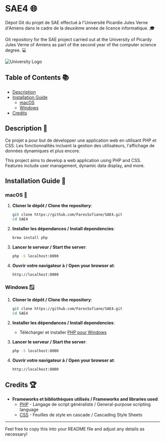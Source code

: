 
# SAE4 🌐

Dépot Git du projet de SAE effectué à l'Université Picardie Jules Verne d'Amiens dans le cadre de la deuxième année de licence informatique. 🎓

Git repository for the SAE project carried out at the University of Picardy Jules Verne of Amiens as part of the second year of the computer science degree. 💻

![University Logo]([https://upload.wikimedia.org/wikipedia/fr/3/37/Universit%C3%A9_de_Picardie_%28logo%29.svg])

## Table of Contents 📚
- [Description](#description)
- [Installation Guide](#installation-guide)
  - [macOS](#macos)
  - [Windows](#windows)
- [Credits](#credits)

## Description 📝
Ce projet a pour but de développer une application web en utilisant PHP et CSS. Les fonctionnalités incluent la gestion des utilisateurs, l'affichage de données dynamiques et plus encore.

This project aims to develop a web application using PHP and CSS. Features include user management, dynamic data display, and more.

## Installation Guide 🚀

### macOS 🍏

1. **Cloner le dépôt / Clone the repository**:
   ```sh
   git clone https://github.com/FaresSofiane/SAE4.git
   cd SAE4
   ```

2. **Installer les dépendances / Install dependencies**:
   ```sh
   brew install php
   ```

3. **Lancer le serveur / Start the server**:
   ```sh
   php -S localhost:8000
   ```

4. **Ouvrir votre navigateur à / Open your browser at**:
   ```
   http://localhost:8000
   ```

### Windows 🪟

1. **Cloner le dépôt / Clone the repository**:
   ```sh
   git clone https://github.com/FaresSofiane/SAE4.git
   cd SAE4
   ```

2. **Installer les dépendances / Install dependencies**:
   - Télécharger et installer [PHP pour Windows](https://windows.php.net/download/)

3. **Lancer le serveur / Start the server**:
   ```sh
   php -S localhost:8000
   ```

4. **Ouvrir votre navigateur à / Open your browser at**:
   ```
   http://localhost:8000
   ```

## Credits 🏆

- **Frameworks et bibliothèques utilisés / Frameworks and libraries used**:
  - [PHP](https://www.php.net) - Langage de script généraliste / General-purpose scripting language
  - [CSS](https://developer.mozilla.org/en-US/docs/Web/CSS) - Feuilles de style en cascade / Cascading Style Sheets

---

Feel free to copy this into your README file and adjust any details as necessary!

